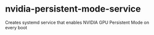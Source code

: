 # nvidia-persistent-mode-service
Creates systemd service that enables NVIDIA GPU Persistent Mode on every boot
